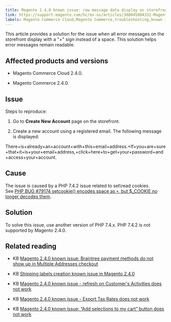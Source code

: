 ```yaml
---
title: Magento 2.4.0 known issue: raw message data display on storefront
link: https://support.magento.com/hc/en-us/articles/360045804332-Magento-2-4-0-known-issue-raw-message-data-display-on-storefront
labels: Magento Commerce Cloud,Magento Commerce,troubleshooting,known issues,store,2.4.0,PHP 7.4.2,cookies,error message
---
```


This article provides a solution for the issue when all error messages on the storefront display with a "+" sign instead of a space. This solution helps error messages remain readable.

## Affected products and versions

* Magento Commerce Cloud 2.4.0.

* Magento Commerce 2.4.0.

## Issue

Steps to reproduce:

1. Go to **Create New Account** page on the storefront.

1. Create a new account using a registered email. The following message is displayed:

There+is+already+an+account+with+this+email+address.+If+you+are+sure+that+it+is+your+email+address,+click+here+to+get+your+password+and+access+your+account.

## Cause

The issue is caused by a PHP 7.4.2 issue related to set\read cookies. See [PHP BUG #79174 setcookie() encodes space as `+`, but $\_COOKIE no longer decodes them](https://bugs.php.net/bug.php?id=79174).

## Solution

To solve this issue, use another version of PHP 7.4.x. PHP 7.4.2 is not supported by Magento 2.4.0.

## Related reading

* KB [Magento 2.4.0 known issue: Braintree payment methods do not show up in Multiple Addresses checkout](https://support.magento.com/hc/en-us/articles/360046354992-Magento-2-4-0-known-issue-Braintree-payment-methods-do-not-show-up-in-Multiple-Addresses-checkout)

* KB [Shipping labels creation known issue in Magento 2.4.0](https://support.magento.com/hc/en-us/articles/360046750171-Shipping-labels-creation-known-issue-in-Magento-2-4-0)

* KB [Magento 2.4.0 known issue - refresh on Customer's Activities does not work](https://support.magento.com/hc/en-us/articles/360046091332-Magento-2-4-0-known-issue-refresh-on-Customer-s-Activities-does-not-work)

* KB [Magento 2.4.0 known issue - Export Tax Rates does not work](https://support.magento.com/hc/en-us/articles/360045850032)

* KB [Magento 2.4.0 known issue: “Add selections to my cart” button does not work](https://support.magento.com/hc/en-us/articles/360045838312-Magento-2-4-0-known-issue-Add-selections-to-my-cart-button-does-not-work)


